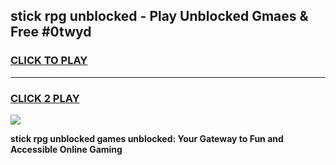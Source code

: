 
## stick rpg unblocked - Play Unblocked Gmaes & Free #0twyd
<h3>
<a href="https://news.freeplayer.one?title=stick_rpg_unblocked&ref=24F">CLICK TO PLAY</a></h3>
<hr>

<h3>
<a href="https://news.freeplayer.one?title=stick_rpg_unblocked&ref=24F">CLICK 2 PLAY</a>
  
</h3>

<a href="https://news.freeplayer.one?title=stick_rpg_unblocked&ref=24F/"><img src="https://clearcache.store/games.png"></a>


**stick rpg unblocked games unblocked: Your Gateway to Fun and Accessible Online Gaming**
